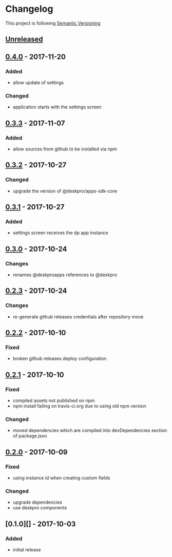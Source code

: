 # Changelog

This project is following [Semantic Versioning](http://semver.org)

## [Unreleased][]

## [0.4.0][] - 2017-11-20

### Added

 - allow update of settings

### Changed

 - application starts with the settings screen

## [0.3.3][] - 2017-11-07

### Added

 - allow sources from github to be installed via npm 

## [0.3.2][] - 2017-10-27

### Changed

 - upgrade the version of @deskpro/apps-sdk-core

## [0.3.1][] - 2017-10-27

### Added

 - settings screen receives the dp app instance

## [0.3.0][] - 2017-10-24

### Changes

 - renames @deskproapps references to @deskpro

## [0.2.3][] - 2017-10-24

### Changes

 - re-generate github releases credentials after repository move 

## [0.2.2][] - 2017-10-10

### Fixed

 - broken github releases deploy configuration

## [0.2.1][] - 2017-10-10

### Fixed

 - compiled assets not published on npm
 - npm install failing on travis-ci.org due to using old npm version
 
### Changed

 - moved dependencies which are compiled into devDependencies section of package.json

## [0.2.0][] - 2017-10-09

### Fixed

 - using instance id when creating custom fields

### Changed

 - upgrade dependencies
 - use deskpro components 

## [0.1.0][] - 2017-10-03

### Added

 - initial release



[Unreleased]: https://github.com/DeskproApps/app-installer/compare/v0.4.0...HEAD
[0.4.0]: https://github.com/DeskproApps/app-installer/compare/v0.3.3...v0.4.0
[0.3.3]: https://github.com/DeskproApps/app-installer/compare/v0.3.2...v0.3.3
[0.3.2]: https://github.com/DeskproApps/app-installer/compare/v0.3.1...v0.3.2
[0.3.1]: https://github.com/DeskproApps/app-installer/compare/v0.3.0...v0.3.1
[0.3.0]: https://github.com/DeskproApps/app-installer/compare/v0.2.3...v0.3.0
[0.2.3]: https://github.com/DeskproApps/app-installer/compare/v0.2.2...v0.2.3
[0.2.2]: https://github.com/DeskproApps/app-installer/compare/v0.2.1...v0.2.2
[0.2.1]: https://github.com/DeskproApps/app-installer/compare/v0.2.0...v0.2.1
[0.2.0]: https://github.com/DeskproApps/app-installer/compare/v0.1.0...v0.2.0